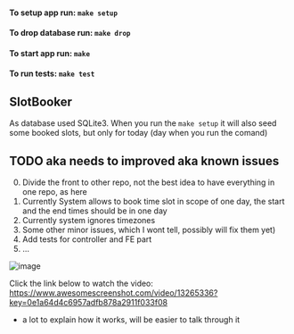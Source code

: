 #### To setup app run: `make setup`
#### To drop database run: `make drop`

#### To start app run: `make`
#### To run tests: `make test`

## SlotBooker

As database used SQLite3. When you run the `make setup` it will also seed some booked slots, but only for today (day when you run the comand)


## TODO aka needs to improved aka known issues
0. Divide the front to other repo, not the best idea to have everything in one repo, as here
1. Currently System allows to book time slot in scope of one day, the start and the end times should be in one day
2. Currently system ignores timezones
3. Some other minor issues, which I wont tell, possibly will fix them yet)
4. Add tests for controller and FE part
5. ...

![image](https://user-images.githubusercontent.com/3147902/207453766-d3ea9277-b2f9-46ec-a054-8880dcdac3b9.png)

Click the link below to watch the video:
 https://www.awesomescreenshot.com/video/13265336?key=0e1a64d4c6957adfb878a2911f033f08

* a lot to explain how it works, will be easier to talk through it 

